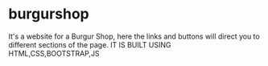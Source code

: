 # burgurshop
It's a website for a Burgur Shop, here the links and buttons will direct you to different sections of the page.
IT IS BUILT USING HTML,CSS,BOOTSTRAP,JS

